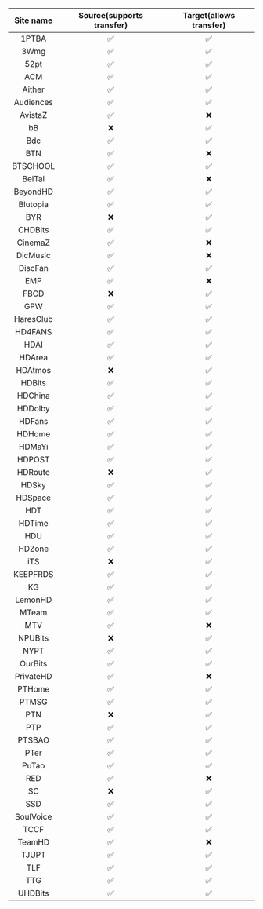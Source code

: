 | Site name | Source(supports transfer) | Target(allows transfer) |
| :-------: | :-----------------------: | :---------------------: |
|   1PTBA   |            ✅             |           ✅            |
|   3Wmg    |            ✅             |           ✅            |
|   52pt    |            ✅             |           ✅            |
|    ACM    |            ✅             |           ✅            |
|  Aither   |            ✅             |           ✅            |
| Audiences |            ✅             |           ✅            |
|  AvistaZ  |            ✅             |           ❌            |
|    bB     |            ❌             |           ✅            |
|    Bdc    |            ✅             |           ✅            |
|    BTN    |            ✅             |           ❌            |
| BTSCHOOL  |            ✅             |           ✅            |
|  BeiTai   |            ✅             |           ❌            |
| BeyondHD  |            ✅             |           ✅            |
| Blutopia  |            ✅             |           ✅            |
|    BYR    |            ❌             |           ✅            |
|  CHDBits  |            ✅             |           ✅            |
|  CinemaZ  |            ✅             |           ❌            |
| DicMusic  |            ✅             |           ❌            |
|  DiscFan  |            ✅             |           ✅            |
|    EMP    |            ✅             |           ❌            |
|   FBCD    |            ❌             |           ✅            |
|    GPW    |            ✅             |           ✅            |
| HaresClub |            ✅             |           ✅            |
|  HD4FANS  |            ✅             |           ✅            |
|   HDAI    |            ✅             |           ✅            |
|  HDArea   |            ✅             |           ✅            |
|  HDAtmos  |            ❌             |           ✅            |
|  HDBits   |            ✅             |           ✅            |
|  HDChina  |            ✅             |           ✅            |
|  HDDolby  |            ✅             |           ✅            |
|  HDFans   |            ✅             |           ✅            |
|  HDHome   |            ✅             |           ✅            |
|  HDMaYi   |            ✅             |           ✅            |
|  HDPOST   |            ✅             |           ✅            |
|  HDRoute  |            ❌             |           ✅            |
|   HDSky   |            ✅             |           ✅            |
|  HDSpace  |            ✅             |           ✅            |
|    HDT    |            ✅             |           ✅            |
|  HDTime   |            ✅             |           ✅            |
|    HDU    |            ✅             |           ✅            |
|  HDZone   |            ✅             |           ✅            |
|    iTS    |            ❌             |           ✅            |
| KEEPFRDS  |            ✅             |           ✅            |
|    KG     |            ✅             |           ✅            |
|  LemonHD  |            ✅             |           ✅            |
|   MTeam   |            ✅             |           ✅            |
|    MTV    |            ✅             |           ❌            |
|  NPUBits  |            ❌             |           ✅            |
|   NYPT    |            ✅             |           ✅            |
|  OurBits  |            ✅             |           ✅            |
| PrivateHD |            ✅             |           ❌            |
|  PTHome   |            ✅             |           ✅            |
|   PTMSG   |            ✅             |           ✅            |
|    PTN    |            ❌             |           ✅            |
|    PTP    |            ✅             |           ✅            |
|  PTSBAO   |            ✅             |           ✅            |
|   PTer    |            ✅             |           ✅            |
|   PuTao   |            ✅             |           ✅            |
|    RED    |            ✅             |           ❌            |
|    SC     |            ❌             |           ✅            |
|    SSD    |            ✅             |           ✅            |
| SoulVoice |            ✅             |           ✅            |
|   TCCF    |            ✅             |           ✅            |
|  TeamHD   |            ✅             |           ❌            |
|   TJUPT   |            ✅             |           ✅            |
|    TLF    |            ✅             |           ✅            |
|    TTG    |            ✅             |           ✅            |
|  UHDBits  |            ✅             |           ✅            |
